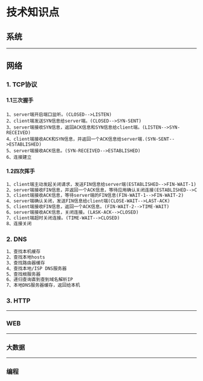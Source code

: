# 技术知识点

## 系统

***

## 网络

### 1. TCP协议

#### 1.1三次握手

    1、server端开启端口监听。(CLOSED-->LISTEN)
    2、client端发送SYN信息给server端。(CLOSED-->SYN-SENT)
    3、server端接收SYN信息，返回ACK信息和SYN信息给client端。(LISTEN-->SYN-RECEIVED)
    4、client端接收ACK和SYN信息，并返回一个ACK信息给server端.(SYN-SENT-->ESTABLISHED)
    5、server端接收ACK信息。(SYN-RECEIVED-->ESTABLISHED)
    6、连接建立

#### 1.2四次挥手

```markdown
1、client端主动发起关闭请求，发送FIN信息给server端(ESTABLISHED-->FIN-WAIT-1)
2、server端接收FIN信息，并返回一个ACK信息，等待应用确认关闭连接(ESTABLISHED-->CLOSE-WAIT)
3、client端接收ACK信息，等待server端的FIN信息(FIN-WAIT-1-->FIN-WAIT-2)
4、server端确认关闭，发送FIN信息给client端(CLOSE-WAIT-->LAST-ACK)
5、client端接收FIN信息，返回一个ACK信息。(FIN-WAIT-2-->TIME-WAIT)
6、server端接收ACK信息，关闭连接。(LASK-ACK-->CLOSED)
7、client端超时关闭连接。(TIME-WAIT-->CLOSED)
8、连接关闭
```

### 2. DNS

```markdown
1、查找本机缓存
2、查找本地hosts
3、查找路由器缓存
4、查找本地/ISP DNS服务器
5、查找根服务器
6、递归查询直到查到域名解析IP
7、本地DNS服务器缓存，返回给本机
```

### 3. HTTP

***

### WEB

***

### 大数据

***

### 编程